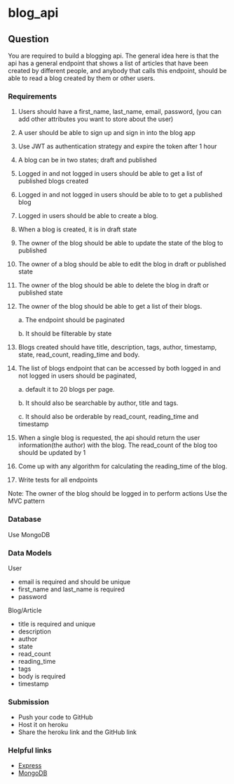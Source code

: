 # blog_api

## Question
You are required to build a blogging api. The general idea here is that the api has a general endpoint that shows a list of articles that have been created by different people, and anybody that calls this endpoint, should be able to read a blog created by them or other users.

### Requirements

1. Users should have a first_name, last_name, email, password, (you can add other attributes you want to store about the user)
2. A user should be able to sign up and sign in into the blog app
3. Use JWT as authentication strategy and expire the token after 1 hour
4. A blog can be in two states; draft and published
5. Logged in and not logged in users should be able to get a list of published blogs created
6. Logged in and not logged in users should be able to to get a published blog
7. Logged in users should be able to create a blog.
8. When a blog is created, it is in draft state
9. The owner of the blog should be able to update the state of the blog to published
10. The owner of a blog should be able to edit the blog in draft or published state
11. The owner of the blog should be able to delete the blog in draft or published state
12. The owner of the blog should be able to get a list of their blogs. 

      a. The endpoint should be paginated
      
      b. It should be filterable by state
13. Blogs created should have title, description, tags, author, timestamp, state, read_count, reading_time and body.
14. The list of blogs endpoint that can be accessed by both logged in and not logged in users should be paginated, 

      a. default it to 20 blogs per page. 

      b. It should also be searchable by author, title and tags.

      c. It should also be orderable by read_count, reading_time and timestamp
15. When a single blog is requested, the api should return the user information(the author) with the blog. The read_count of the blog too should be updated by 1
16. Come up with any algorithm for calculating the reading_time of the blog.
17. Write tests for all endpoints

Note:
The owner of the blog should be logged in to perform actions
Use the MVC pattern


### Database
Use MongoDB

### Data Models

User 

- email is required and should be unique
- first_name and last_name is required
- password

Blog/Article

- title is required and unique
- description
- author
- state
- read_count
- reading_time
- tags
- body is required
- timestamp

### Submission
- Push your code to GitHub 
- Host it on heroku 
- Share the heroku link and the GitHub link

### Helpful links

- [Express](https://expressjs.com/)
- [MongoDB](https://www.mongodb.com/)
